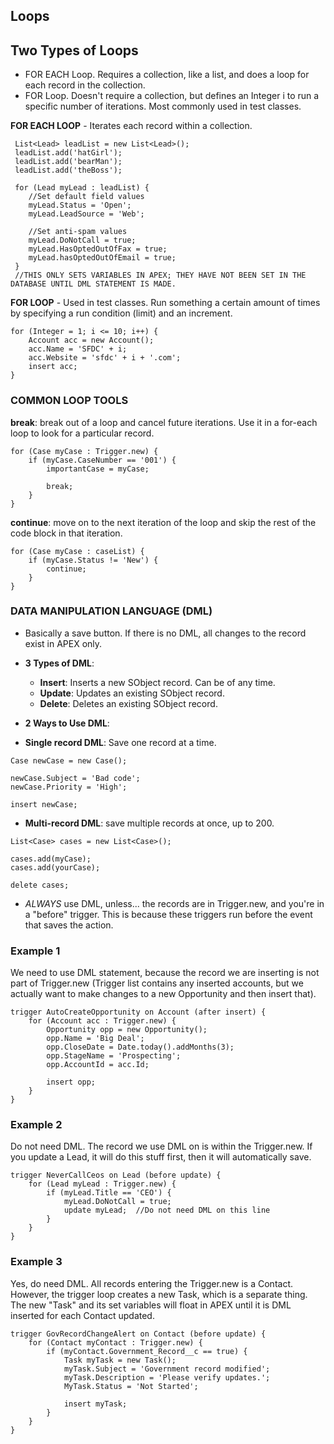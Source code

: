 ## **Loops**
## **Two Types of Loops**
- FOR EACH Loop. Requires a collection, like a list, and does a loop for each record in the collection.
- FOR Loop. Doesn't require a collection, but defines an Integer i to run a specific number of iterations. Most commonly used in test classes.
  
 **FOR EACH LOOP**
 	- Iterates each record within a collection. 
	
```Apex
 List<Lead> leadList = new List<Lead>();
 leadList.add('hatGirl');
 leadList.add('bearMan');
 leadList.add('theBoss');

 for (Lead myLead : leadList) {
	//Set default field values
	myLead.Status = 'Open';
	myLead.LeadSource = 'Web';

	//Set anti-spam values
	myLead.DoNotCall = true;
	myLead.HasOptedOutOfFax = true;
	myLead.hasOptedOutOfEmail = true;
 }
 //THIS ONLY SETS VARIABLES IN APEX; THEY HAVE NOT BEEN SET IN THE DATABASE UNTIL DML STATEMENT IS MADE.
 ```

**FOR LOOP**
	- Used in test classes. Run something a certain amount of times by specifying a run condition (limit) and an increment.
	
```Apex
for (Integer = 1; i <= 10; i++) {
	Account acc = new Account();
	acc.Name = 'SFDC' + i;
	acc.Website = 'sfdc' + i + '.com';
	insert acc;
}
```


### **COMMON LOOP TOOLS**
**break**: break out of a loop and cancel future iterations. Use it in a for-each loop to look for a particular record.
	
```Apex
for (Case myCase : Trigger.new) {
	if (myCase.CaseNumber == '001') {
		importantCase = myCase;

		break;
	}
}
```

**continue**: move on to the next iteration of the loop and skip the rest of the code block in that iteration.

```Apex
for (Case myCase : caseList) {
	if (myCase.Status != 'New') {
		continue;
	}
}
```


### **DATA MANIPULATION LANGUAGE (DML)**
- Basically a save button. If there is no DML, all changes to the record exist in APEX only.

- **3 Types of DML**:
	- **Insert**: Inserts a new SObject record. Can be of any time.
	- **Update**: Updates an existing SObject record.
	- **Delete**: Deletes an existing SObject record.
	
- **2 Ways to Use DML**:
- **Single record DML**: Save one record at a time.
```Apex
Case newCase = new Case();

newCase.Subject = 'Bad code';
newCase.Priority = 'High';

insert newCase;
```
	
- **Multi-record DML**: save multiple records at once, up to 200.
```Apex
List<Case> cases = new List<Case>();

cases.add(myCase);
cases.add(yourCase);

delete cases;
```

- _ALWAYS_ use DML, unless... the records are in Trigger.new, and you're in a "before" trigger. This is because these triggers run before the event that saves the action.

### **Example 1**
We need to use DML statement, because the record we are inserting is not part of Trigger.new (Trigger list contains any inserted accounts, but we actually want to make changes to a new Opportunity and then insert that).

```Apex
trigger AutoCreateOpportunity on Account (after insert) {
	for (Account acc : Trigger.new) {
		Opportunity opp = new Opportunity();
		opp.Name = 'Big Deal';
		opp.CloseDate = Date.today().addMonths(3);
		opp.StageName = 'Prospecting';
		opp.AccountId = acc.Id;
		
		insert opp;
	}
}
```

### **Example 2**
Do not need DML. The record we use DML on is within the Trigger.new. If you update a Lead, it will do this stuff first, then it will automatically save.

```Apex
trigger NeverCallCeos on Lead (before update) {
	for (Lead myLead : Trigger.new) {
		if (myLead.Title == 'CEO') {
			myLead.DoNotCall = true;
			update myLead;	//Do not need DML on this line
		}
	}
}
```


### **Example 3**
Yes, do need DML. All records entering the Trigger.new is a Contact. However, the trigger loop creates a new Task, which is a separate thing. The new "Task" and its set variables will float in APEX until it is DML inserted for each Contact updated.

```Apex
trigger GovRecordChangeAlert on Contact (before update) {
	for (Contact myContact : Trigger.new) {
		if (myContact.Government_Record__c == true) {
			Task myTask = new Task();
			myTask.Subject = 'Government record modified';
			myTask.Description = 'Please verify updates.';
			MyTask.Status = 'Not Started';
			
			insert myTask;
		}
	}
}
```
